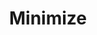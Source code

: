 ---
title: Minimize
tags: ["minimize", "reduce", "shrink", "collapse", "small", "compact", "downsize"]
icon: minimize
svg: '<svg xmlns="http://www.w3.org/2000/svg" width="24" height="24" fill="none" viewBox="0 0 24 24" stroke-width="1.5" stroke-linecap="round" stroke-linejoin="round" stroke="currentColor"><path d="M9.75 3.51c-.04 2.79-.247 4.37-1.308 5.432-1.061 1.06-2.643 1.268-5.432 1.308M9.75 21.5c-.04-2.79-.247-4.371-1.308-5.432C7.38 15.008 5.799 14.8 3.01 14.76M14.26 3.51c.04 2.79.247 4.37 1.308 5.432 1.061 1.06 2.643 1.268 5.432 1.308M14.26 21.5c.04-2.79.247-4.371 1.308-5.432 1.061-1.06 2.643-1.268 5.432-1.308"/></svg>'
---